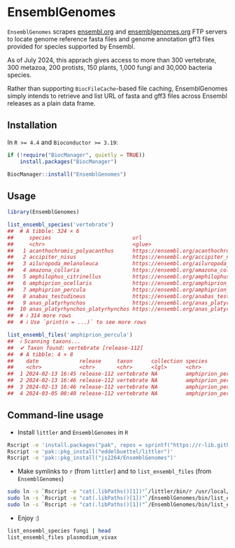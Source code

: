 # EnsemblGenomes

`EnsemblGenomes` scrapes [ensembl.org](ensembl.org) and [ensemblgenomes.org](ensemblgenomes.org) FTP 
servers to locate genome reference fasta files and genome annotation 
gff3 files provided for species supported by Ensembl. 

As of July 2024, this apprach gives access to more than 300 vertebrate, 300 metazoa, 200 protists, 
150 plants, 1,000 fungi and 30,000 bacteria species.

Rather than supporting `BiocFileCache`-based file caching, EnsemblGenomes 
simply intends to retrieve and list URL of fasta and gff3 files across Ensembl
releases as a plain data frame. 

## Installation 

In `R >= 4.4` and `Bioconductor >= 3.19`: 

```r
if (!require("BiocManager", quietly = TRUE))
    install.packages("BiocManager")

BiocManager::install("EnsemblGenomes")
```

## Usage

```r
library(EnsemblGenomes)

list_ensembl_species('vertebrate')
##  # A tibble: 324 × 6
##     species                          url                                                                            taxon      collection release     date        
##     <chr>                            <glue>                                                                         <chr>      <lgl>      <chr>       <chr>       
##   1 acanthochromis_polyacanthus      https://ensembl.org/acanthochromis_polyacanthus/Info/Annotation#genebuild      vertebrate NA         release-112 2024-04-23 …
##   2 accipiter_nisus                  https://ensembl.org/accipiter_nisus/Info/Annotation#genebuild                  vertebrate NA         release-112 2024-04-23 …
##   3 ailuropoda_melanoleuca           https://ensembl.org/ailuropoda_melanoleuca/Info/Annotation#genebuild           vertebrate NA         release-112 2024-04-23 …
##   4 amazona_collaria                 https://ensembl.org/amazona_collaria/Info/Annotation#genebuild                 vertebrate NA         release-112 2024-04-23 …
##   5 amphilophus_citrinellus          https://ensembl.org/amphilophus_citrinellus/Info/Annotation#genebuild          vertebrate NA         release-112 2024-04-23 …
##   6 amphiprion_ocellaris             https://ensembl.org/amphiprion_ocellaris/Info/Annotation#genebuild             vertebrate NA         release-112 2024-04-23 …
##   7 amphiprion_percula               https://ensembl.org/amphiprion_percula/Info/Annotation#genebuild               vertebrate NA         release-112 2024-04-23 …
##   8 anabas_testudineus               https://ensembl.org/anabas_testudineus/Info/Annotation#genebuild               vertebrate NA         release-112 2024-04-23 …
##   9 anas_platyrhynchos               https://ensembl.org/anas_platyrhynchos/Info/Annotation#genebuild               vertebrate NA         release-112 2024-04-23 …
##  10 anas_platyrhynchos_platyrhynchos https://ensembl.org/anas_platyrhynchos_platyrhynchos/Info/Annotation#genebuild vertebrate NA         release-112 2024-04-23 …
##  # ℹ 314 more rows
##  # ℹ Use `print(n = ...)` to see more rows

list_ensembl_files('amphiprion_percula')
##  ℹ Scanning taxons...
##  ✔ Taxon found: vertebrate [release-112]
##  # A tibble: 4 × 8
##    date             release     taxon      collection species            type        url                                                                url_status
##    <chr>            <chr>       <chr>      <lgl>      <chr>              <chr>       <chr>                                                                   <int>
##  1 2024-02-13 16:45 release-112 vertebrate NA         amphiprion_percula reference   https://ftp.ensembl.org/pub/release-112/fasta//amphiprion_percula…        200
##  2 2024-02-13 16:46 release-112 vertebrate NA         amphiprion_percula reference   https://ftp.ensembl.org/pub/release-112/fasta//amphiprion_percula…        200
##  3 2024-02-13 16:46 release-112 vertebrate NA         amphiprion_percula reference   https://ftp.ensembl.org/pub/release-112/fasta//amphiprion_percula…        200
##  4 2024-03-05 08:40 release-112 vertebrate NA         amphiprion_percula annotations https://ftp.ensembl.org/pub/release-112/gff3//amphiprion_percula/…        200
```

## Command-line usage

- Install `littler` and `EnsemblGenomes` in `R`

```sh
Rscript -e 'install.packages("pak", repos = sprintf("https://r-lib.github.io/p/pak/stable/%s/%s/%s", .Platform$pkgType, R.Version()$os, R.Version()$arch))'
Rscript -e 'pak::pkg_install("eddelbuettel/littler")'
Rscript -e 'pak::pkg_install("js2264/EnsemblGenomes")'
```

- Make symlinks to `r` (from `littler`) and to `list_ensembl_files` (from `EnsemblGenomes`)

```sh
sudo ln -s `Rscript -e "cat(.libPaths()[1])"`/littler/bin/r /usr/local/bin/
sudo ln -s `Rscript -e "cat(.libPaths()[1])"`/EnsemblGenomes/bin/list_ensembl_files /usr/local/bin/
sudo ln -s `Rscript -e "cat(.libPaths()[1])"`/EnsemblGenomes/bin/list_ensembl_species /usr/local/bin/
```

- Enjoy :)

```sh
list_ensembl_species fungi | head
list_ensembl_files plasmodium_vivax
```
